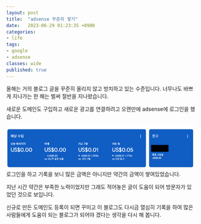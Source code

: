 ```yaml
---
layout: post
title:  "adsense 꾸준히 쌓기"
date:   2023-06-29 01:23:35 +0900
categories: 
- life
tags:
- google
- adsense
classes: wide
published: true
---
```


올해는 거의 블로그 글을 꾸준히 올리지 않고 방치하고 있는 수준입니다.
너무나도 바쁘게 지나가는 한 해는 벌써 절반을 지나왔습니다.

새로운 도메인도 구입하고 새로운 광고를 연결하려고 오랜만에 adsense에 로그인을 했습니다.


![](/images/adsense_2306.png)
로그인을 하고 기록을 보니 많은 금액은 아니지만 약간의 금액이 쌓여있었습니다.

지난 시간 약간은 부족한 노력이었지만 그래도 적어놓은 글이 도움이 되어 방문자가 있었던 것으로 보입니다.

신규로 만든 도메인도 등록이 되면 꾸미고 이 블로그도 다시금 열심히 기록을 하여 많은 사람들에게 도움이 되는 블로그가 되어야 겠다는 생각을 다시 해 봅니다.

